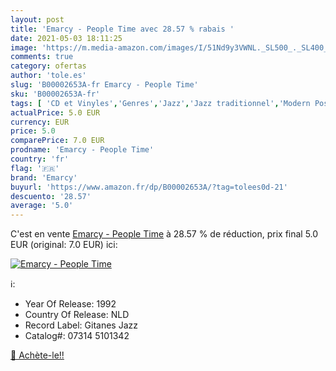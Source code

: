 ```yaml
---
layout: post
title: 'Emarcy - People Time avec 28.57 % rabais '
date: 2021-05-03 18:11:25
image: 'https://m.media-amazon.com/images/I/51Nd9y3VWNL._SL500_._SL400_.jpg'
comments: true
category: ofertas
author: 'tole.es'
slug: 'B00002653A-fr Emarcy - People Time'
sku: 'B00002653A-fr'
tags: [ 'CD et Vinyles','Genres','Jazz','Jazz traditionnel','Modern Post-Bebop','emarcy', ]
actualPrice: 5.0 EUR
currency: EUR
price: 5.0
comparePrice: 7.0 EUR
prodname: 'Emarcy - People Time'
country: 'fr'
flag: '🇫🇷'
brand: 'Emarcy'
buyurl: 'https://www.amazon.fr/dp/B00002653A/?tag=tolees0d-21'
descuento: '28.57'
average: '5.0'
---
```


C'est en vente [Emarcy - People Time](https://www.amazon.fr/dp/B00002653A/?tag=tolees0d-21)  à  28.57 % de réduction, prix final  5.0 EUR (original: 7.0 EUR) ici:

[![Emarcy - People Time](https://m.media-amazon.com/images/I/51Nd9y3VWNL._SL500_._SL400_.jpg)](https://www.amazon.fr/dp/B00002653A/?tag=tolees0d-21)

ℹ️:

- Year Of Release: 1992
- Country Of Release: NLD
- Record Label: Gitanes Jazz
- Catalog#: 07314 5101342

[🛒 Achète-le!!](https://www.amazon.fr/dp/B00002653A/?tag=tolees0d-21)
